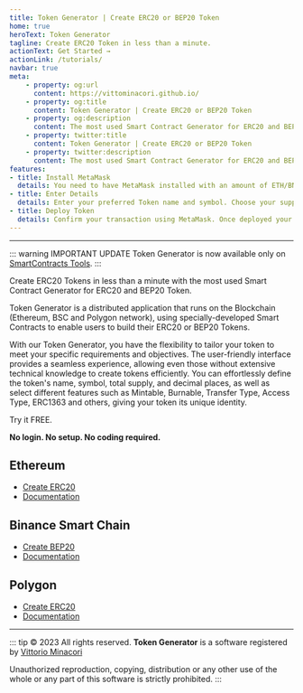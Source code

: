 ```yaml
---
title: Token Generator | Create ERC20 or BEP20 Token
home: true
heroText: Token Generator
tagline: Create ERC20 Token in less than a minute.
actionText: Get Started →
actionLink: /tutorials/
navbar: true
meta: 
    - property: og:url
      content: https://vittominacori.github.io/
    - property: og:title
      content: Token Generator | Create ERC20 or BEP20 Token
    - property: og:description
      content: The most used Smart Contract Generator for ERC20 and BEP20 Token.
    - property: twitter:title
      content: Token Generator | Create ERC20 or BEP20 Token
    - property: twitter:description
      content: The most used Smart Contract Generator for ERC20 and BEP20 Token.
features:
- title: Install MetaMask
  details: You need to have MetaMask installed with an amount of ETH/BNB/MATIC to pay for contract deployment.
- title: Enter Details
  details: Enter your preferred Token name and symbol. Choose your supply and Token type.
- title: Deploy Token
  details: Confirm your transaction using MetaMask. Once deployed your Token is ready to use.
---
```


---

::: warning IMPORTANT UPDATE
Token Generator is now available only on [SmartContracts Tools](https://www.smartcontracts.tools/token-generator/). 
:::

Create ERC20 Tokens in less than a minute with the most used Smart Contract Generator for ERC20 and BEP20 Token.

Token Generator is a distributed application that runs on the Blockchain (Ethereum, BSC and Polygon network), using specially-developed Smart Contracts to enable users to build their ERC20 or BEP20 Tokens.

With our Token Generator, you have the flexibility to tailor your token to meet your specific requirements and objectives.
The user-friendly interface provides a seamless experience, allowing even those without extensive technical knowledge to create tokens efficiently.
You can effortlessly define the token's name, symbol, total supply, and decimal places, as well as select different features such as Mintable, Burnable, Transfer Type, Access Type, ERC1363 and others, giving your token its unique identity.

Try it FREE.

**No login. No setup. No coding required.**

## Ethereum
* [Create ERC20](https://vittominacori.github.io/erc20-generator/)
* [Documentation](/tutorials/how-to-create-erc20-token/)

## Binance Smart Chain
* [Create BEP20](https://vittominacori.github.io/bep20-generator/)
* [Documentation](/tutorials/how-to-create-bep20-token/)

## Polygon
* [Create ERC20](https://vittominacori.github.io/polygon-generator/)
* [Documentation](/tutorials/how-to-create-polygon-erc20-token/)

---

::: tip &copy; 2023 All rights reserved.
**Token Generator** is a software registered by [Vittorio Minacori](https://vittorio.minacori.me)

Unauthorized reproduction, copying, distribution or any other use of the whole or any part of this software is strictly prohibited.
:::